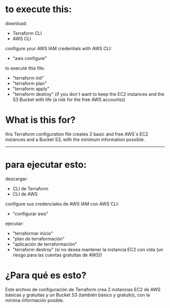 # to execute this:

download:
- Terraform CLI
- AWS CLI

configure your AWS IAM credentials with AWS CLI:
- "aws configure"

to execute this file:
- "terraform init"
- "terraform plan"
- "terraform apply"
- "terraform destroy" (if you don´t want to keep the EC2 instances and the S3 Bucket with life (a risk for the free AWS accounts))

# What is this for?

this Terraform configuration file creates 2 basic and free AWS´s EC2 instances and a Bucket S3, with the minimum information possible.

---

# para ejecutar esto:

descargar:
- CLI de Terraform
- CLI de AWS

configure sus credenciales de AWS IAM con AWS CLI:
- "configurar aws"

ejecutar:
- "terraformar inicio"
- "plan de terraformación"
- "aplicación de terraformación"
- "terraform destroy" (si no desea mantener la instancia EC2 con vida (un riesgo para las cuentas gratuitas de AWS))

# ¿Para qué es esto?

Este archivo de configuración de Terraform crea 2 instancias EC2 de AWS básicas y gratuitas y un Bucket S3 (también básico y gratuito), con la mínima información posible.
